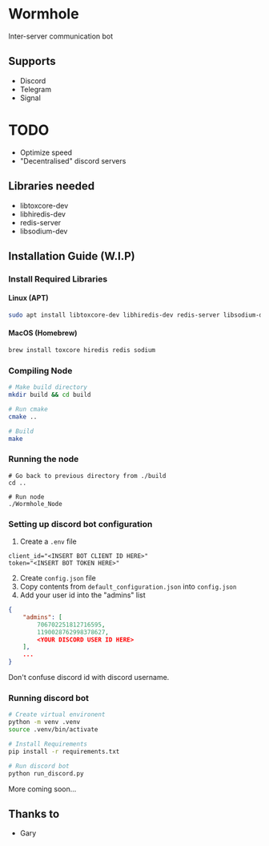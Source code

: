 # Wormhole
Inter-server communication bot

## Supports
- Discord
- Telegram
- Signal

# TODO
- Optimize speed
- "Decentralised" discord servers

## Libraries needed
- libtoxcore-dev
- libhiredis-dev
- redis-server
- libsodium-dev

## Installation Guide (W.I.P)
### Install Required Libraries
#### Linux (APT)
```bash
sudo apt install libtoxcore-dev libhiredis-dev redis-server libsodium-dev
```
#### MacOS (Homebrew)
```sh
brew install toxcore hiredis redis sodium
```

### Compiling Node
```bash
# Make build directory
mkdir build && cd build

# Run cmake
cmake ..

# Build 
make
```

### Running the node
```
# Go back to previous directory from ./build
cd ..

# Run node
./Wormhole_Node
```

### Setting up discord bot configuration
1. Create a `.env` file
```
client_id="<INSERT BOT CLIENT ID HERE>"
token="<INSERT BOT TOKEN HERE>"
```

2. Create `config.json` file
3. Copy contents from `default_configuration.json` into `config.json`
4. Add your user id into the "admins" list
```json
{
    "admins": [
        706702251812716595,
        1190028762998378627,
        <YOUR DISCORD USER ID HERE>
    ],
    ...
}
```
Don't confuse discord id with discord username.

### Running discord bot
```bash
# Create virtual environent
python -m venv .venv
source .venv/bin/activate

# Install Requirements
pip install -r requirements.txt

# Run discord bot
python run_discord.py
```

More coming soon...

## Thanks to
- Gary